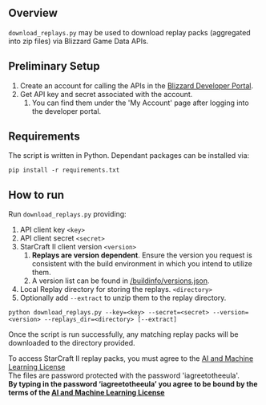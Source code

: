 ## Overview
`download_replays.py` may be used to download replay packs (aggregated into zip files) via Blizzard Game Data APIs.

## Preliminary Setup
1. Create an account for calling the APIs in the [Blizzard Developer Portal](https://dev.battle.net).
2. Get API key and secret associated with the account.
    1. You can find them under the 'My Account' page after logging into the developer portal.

## Requirements
The script is written in Python. Dependant packages can be installed via:
```
pip install -r requirements.txt
```

## How to run
Run `download_replays.py` providing:  

1. API client key `<key>`
2. API client secret `<secret>`
3. StarCraft II client version `<version>`
    1. **Replays are version dependent**. Ensure the version you request is consistent with the build environment in which you intend to utilize them.  
    2. A version list can be found in [/buildinfo/versions.json](https://github.com/Blizzard/s2client-proto/blob/master/buildinfo/versions.json).  
4. Local Replay directory for storing the replays. `<directory>`
5. Optionally add `--extract` to unzip them to the replay directory.

```
python download_replays.py --key=<key> --secret=<secret> --version=<version> --replays_dir=<directory> [--extract]
```
Once the script is run successfully, any matching replay packs will be downloaded to the directory provided.

To access StarCraft II replay packs, you must agree to the [AI and Machine Learning License](https://blzdistsc2-a.akamaihd.net/AI_AND_MACHINE_LEARNING_LICENSE.html)  
The files are password protected with the password 'iagreetotheeula'.  
**By typing in the password ‘iagreetotheeula’ you agree to be bound by the terms of the [AI and Machine Learning License](https://blzdistsc2-a.akamaihd.net/AI_AND_MACHINE_LEARNING_LICENSE.html)**

